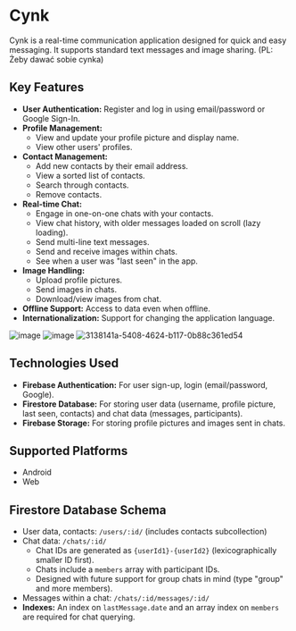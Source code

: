 # Cynk

Cynk is a real-time communication application designed for quick and easy messaging. It supports standard text messages and image sharing.
(PL: Żeby dawać sobie cynka)

## Key Features
*   **User Authentication:** Register and log in using email/password or Google Sign-In.
*   **Profile Management:**
    *   View and update your profile picture and display name.
    *   View other users' profiles.
*   **Contact Management:**
    *   Add new contacts by their email address.
    *   View a sorted list of contacts.
    *   Search through contacts.
    *   Remove contacts.
*   **Real-time Chat:**
    *   Engage in one-on-one chats with your contacts.
    *   View chat history, with older messages loaded on scroll (lazy loading).
    *   Send multi-line text messages.
    *   Send and receive images within chats.
    *   See when a user was "last seen" in the app.
*   **Image Handling:**
    *   Upload profile pictures.
    *   Send images in chats.
    *   Download/view images from chat.
*   **Offline Support:** Access to data even when offline.
*   **Internationalization:** Support for changing the application language.

![image](https://github.com/user-attachments/assets/85904ab6-4c65-4f69-834e-8b8a5b4cd881)
![image](https://github.com/user-attachments/assets/9d37bdb5-a862-4d8e-8ac1-9a0ba21b4ab9)
![3138141a-5408-4624-b117-0b88c361ed54](https://github.com/user-attachments/assets/6ea42818-5dbb-4e7d-b6b2-f9ddb6c26754)


## Technologies Used
*   **Firebase Authentication:** For user sign-up, login (email/password, Google).
*   **Firestore Database:** For storing user data (username, profile picture, last seen, contacts) and chat data (messages, participants).
*   **Firebase Storage:** For storing profile pictures and images sent in chats.

## Supported Platforms
*   Android
*   Web

## Firestore Database Schema
*   User data, contacts: `/users/:id/` (includes contacts subcollection)
*   Chat data: `/chats/:id/`
    *   Chat IDs are generated as `{userId1}-{userId2}` (lexicographically smaller ID first).
    *   Chats include a `members` array with participant IDs.
    *   Designed with future support for group chats in mind (type "group" and more members).
*   Messages within a chat: `/chats/:id/messages/:id/`
*   **Indexes:** An index on `lastMessage.date` and an array index on `members` are required for chat querying.
